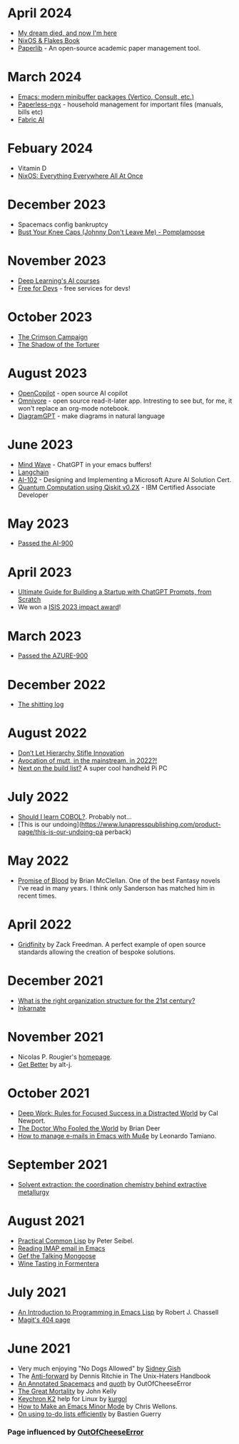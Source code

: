
# April 2024
* [My dream died, and now I'm here](https://www.youtube.com/watch?v=LKiBlGDfRU8)
* [NixOS & Flakes Book](https://github.com/ryan4yin/nixos-and-flakes-book)
* [Paperlib](https://github.com/Future-Scholars/paperlib) - An open-source academic paper management tool.

# March 2024
* [Emacs: modern minibuffer packages (Vertico, Consult, etc.)](https://www.youtube.com/watch?v=d3aaxOqwHhI)
* [Paperless-ngx](https://github.com/paperless-ngx/paperless-ngx) - household management for important files (manuals, bills etc)
* [Fabric AI](https://github.com/danielmiessler/fabric)


# Febuary 2024
* Vitamin D 
* [NixOS: Everything Everywhere All At Once](https://www.youtube.com/watch?v=CwfKlX3rA6E)


# December 2023
* Spacemacs config bankruptcy
* [Bust Your Knee Caps (Johnny Don't Leave Me) - Pomplamoose](https://www.youtube.com/watch?v=FlDGFrP4NgI)


# November 2023

* [Deep Learning's AI courses](https://learn.deeplearning.ai/ )
* [Free for Devs](https://free-for.dev/#/) - free services for devs!

# October 2023
* [The Crimson Campaign](https://en.wikipedia.org/wiki/The_Crimson_Campaign)
* [The Shadow of the Torturer](https://en.wikipedia.org/wiki/The_Shadow_of_the_Torturer)
# August 2023
* [OpenCopilot](https://opencopilot.so/) - open source AI copilot
* [Omnivore](https://omnivore.app/) - open source read-it-later app. Intresting to see but, for me, it won't replace an org-mode notebook.
* [DiagramGPT](https://www.eraser.io/diagramgpt) - make diagrams in natural language 

# June 2023
* [Mind Wave](https://github.com/manateelazycat/mind-wave) - ChatGPT in your emacs buffers!
* [Langchain](https://python.langchain.com/docs/get_started/introduction.html)
* [AI-102](https://learn.microsoft.com/en-us/certifications/exams/ai-102/) - Designing and Implementing a Microsoft Azure AI Solution Cert.
* [Quantum Computation using Qiskit v0.2X](https://www.ibm.com/training/certification/C0010300) - IBM Certified Associate Developer

# May 2023
* [Passed the AI-900](https://learn.microsoft.com/en-us/certifications/exams/ai-900/)

# April 2023
* [Ultimate Guide for Building a Startup with ChatGPT Prompts, from Scratch](https://www.reddit.com/r/ChatGPT/comments/12gjp5b/ultimate_guide_for_building_a_startup_with/)
* We won a [ISIS 2023 impact award](https://www.isis.stfc.ac.uk/Pages/News23_ImpactAwards.aspx)!

# March 2023
* [Passed the AZURE-900](https://learn.microsoft.com/en-us/certifications/exams/az-900/)


# December 2022
* [The shitting log](https://en.wikipedia.org/wiki/Ti%C3%B3_de_Nadal)


# August 2022
* [Don’t Let Hierarchy Stifle Innovation ](https://hbr.org/2022/08/dont-let-hierarchy-stifle-innovation)
* [Avocation of mutt, in the mainstream, in 2022?!](https://www.wired.com/story/email-clients-are-bad-so-use-vivaldi-mail/)
* [Next on the build list?](https://github.com/brickbots/HandiPi) A super cool handheld Pi PC
# July 2022
* [Should I learn COBOL?](https://en.wikipedia.org/wiki/COBOL). Probably not... 
* [This is our undoing](https://www.lunapresspublishing.com/product-page/this-is-our-undoing-pa
perback)


# May 2022
* [Promise of Blood](https://www.goodreads.com/book/show/15790883-promise-of-blood) by Brian McClellan. One of the best Fantasy novels I've read in many years. I think only Sanderson has matched him in recent times. 

# April 2022
* [Gridfinity](https://www.youtube.com/watch?v=ra_9zU-mnl8) by Zack Freedman. A perfect example of open source standards allowing the creation of bespoke solutions.


# December 2021
* [ What is the right organization structure for the 21st century?](https://blog.dropbox.com/topics/work-culture/21st-century-organization-structure)
* [Inkarnate](https://inkarnate.com/)




# November 2021
*  Nicolas P. Rougier's [homepage](https://www.labri.fr/perso/nrougier).
* [Get Better](https://www.youtube.com/watch?v=OQcTc9u2Zu8) by alt-j.

# October 2021
* [Deep Work: Rules for Focused Success in a Distracted World](https://books.google.co.uk/books/about/Deep_Work.html?id=lZpFCgAAQBAJ&source=kp_book_description&redir_esc=y) by Cal Newport.
* [The Doctor Who Fooled the World](https://blackwells.co.uk/bookshop/product/9781911617808?gC=5a105e8b&gclid=Cj0KCQiA7oyNBhDiARIsADtGRZaOTQoZdQnHoGGD3uE-tH-XIvEOqJx8aD5YnBB07uiQGx6xgjCCyOkaAvPVEALw_wcB) by Brian Deer
* [How to manage e-mails in Emacs with Mu4e](https://leonardotamiano.xyz/posts/mu4e-setup/) by Leonardo Tamiano. 


# September 2021
* [Solvent extraction: the coordination chemistry behind extractive metallurgy](https://pubs.rsc.org/en/content/articlehtml/2014/cs/c3cs60275c)


# August 2021
* [Practical Common Lisp](https://gigamonkeys.com/book/) by Peter Seibel.
* [Reading IMAP email in Emacs](https://ict4g.net/adolfo/notes/emacs/reading-imap-mail-with-emacs.html)
* [Gef the Talking Mongoose](https://en.wikipedia.org/wiki/Gef) 
* [Wine Tasting in Formentera](/images/wine)

# July 2021
* [An Introduction to Programming in Emacs Lisp](https://www.gnu.org/software/emacs/manual/pdf/eintr.pdf) by Robert J. Chassell
* [Magit's 404 page](https://magit.vc/jfsjdf) 


# June 2021
* Very much enjoying "No Dogs Allowed" by [Sidney Gish](https://en.wikipedia.org/wiki/Sidney_Gish)
* The [Anti-forward](https://web.mit.edu/~simsong/www/ugh.pdf) by Dennis Ritchie in The Unix-Haters Handbook
* [An Annotated Spacemacs](https://out-of-cheese-error.netlify.app/spacemacs-config) and [quoth](https://github.com/out-of-cheese-error/quoth) by OutOfCheeseError
* [The Great Mortality](https://www.goodreads.com/book/show/324494.The_Great_Mortality) by John Kelly
* [Keychron K2](https://github.com/Kurgol/keychron/blob/master/k2.md#caps-lock-and-num-lock) help for Linux by [kurgol](https://github.com/kurgol)
* [How to Make an Emacs Minor Mode](https://nullprogram.com/blog/2013/02/06/) by Chris Wellons.
* [On using to-do lists efficiently](https://bzg.fr/en/on-using-to-do-lists-efficiently/) by Bastien Guerry

### Page influenced by [OutOfCheeseError](https://out-of-cheese-error.netlify.app/pages/dailies) 
 
